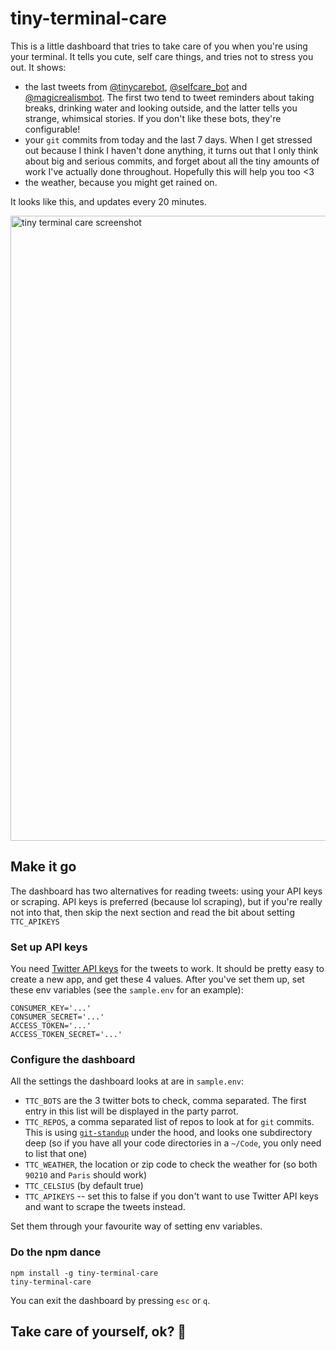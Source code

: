 # tiny-terminal-care
This is a little dashboard that tries to take care of you when you're using your terminal.
It tells you cute, self care things, and tries not to stress you out. It shows:
- the last tweets from [@tinycarebot](https://twitter.com/tinycarebot),
[@selfcare_bot](https://twitter.com/aloebud) and
[@magicrealismbot](https://twitter.com/magicrealismbot). The first two tend
to tweet reminders about taking breaks, drinking water and looking outside, and the latter
tells you strange, whimsical stories. If you don't like these bots,
they're configurable!
- your `git` commits from today and the last 7 days. When I get stressed out
because I think I haven't done anything, it turns out that I only think about
big and serious commits, and forget about all the tiny amounts of work I've
actually done throughout. Hopefully this will help you too <3
- the weather, because you might get rained on.

It looks like this, and updates every 20 minutes.

<img width="1000" alt="tiny terminal care screenshot" src="https://cloud.githubusercontent.com/assets/1369170/25066240/adc3b1ac-21d5-11e7-9811-508b6bcfcc89.png">

## Make it go

The dashboard has two alternatives for reading tweets: using your API keys
or scraping. API keys is preferred (because lol scraping), but if you're
really not into that, then skip the next section and read the bit about
setting `TTC_APIKEYS`

### Set up API keys

You need [Twitter API keys](https://apps.twitter.com/) for the tweets to work.
It should be pretty easy to create a new app, and get these 4 values.
After you've set them up, set these env variables (see the `sample.env` for an
example):

```
CONSUMER_KEY='...'
CONSUMER_SECRET='...'
ACCESS_TOKEN='...'
ACCESS_TOKEN_SECRET='...'
```

### Configure the dashboard
All the settings the dashboard looks at are in `sample.env`:
  - `TTC_BOTS` are the 3 twitter bots to check, comma separated. The first entry
  in this list will be displayed in the party parrot.
  - `TTC_REPOS`, a comma separated list of repos to look at for `git` commits.
  This is using [`git-standup`](https://github.com/kamranahmedse/git-standup) under
  the hood, and looks one subdirectory deep (so if you have all your code
  directories in a `~/Code`, you only need to list that one)
  - `TTC_WEATHER`, the location or zip code to check the weather for (so both
    `90210` and `Paris` should work)
  - `TTC_CELSIUS` (by default true)
  - `TTC_APIKEYS` -- set this to false if you don't want to use Twitter API
  keys and want to scrape the tweets instead.

Set them through your favourite way of setting env variables.

### Do the npm dance

```
npm install -g tiny-terminal-care
tiny-terminal-care
```
You can exit the dashboard by pressing `esc` or `q`.

## Take care of yourself, ok? 💖
